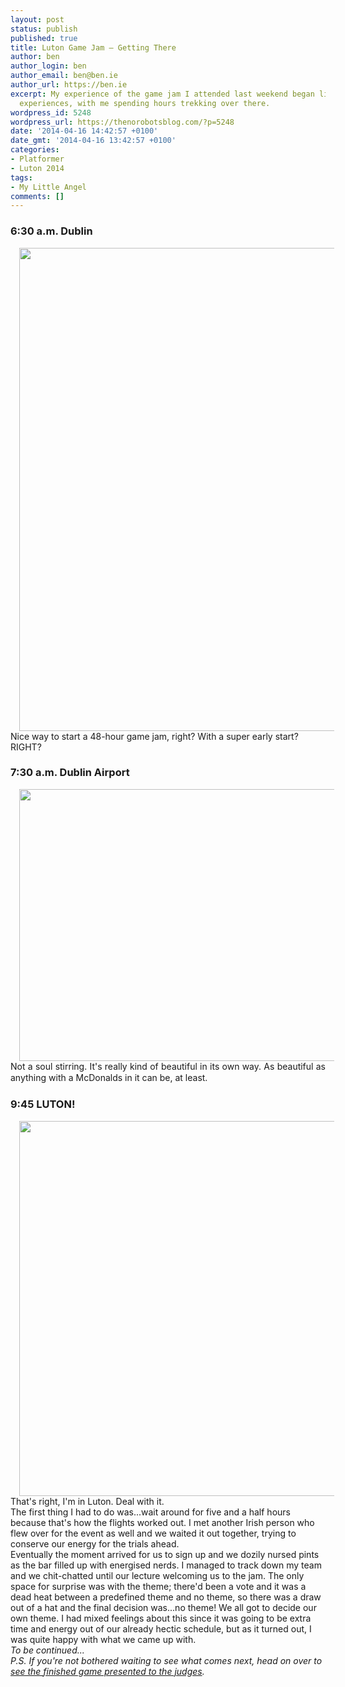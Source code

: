 ```yaml
---
layout: post
status: publish
published: true
title: Luton Game Jam – Getting There
author: ben
author_login: ben
author_email: ben@ben.ie
author_url: https://ben.ie
excerpt: My experience of the game jam I attended last weekend began like make great
  experiences, with me spending hours trekking over there.
wordpress_id: 5248
wordpress_url: https://thenorobotsblog.com/?p=5248
date: '2014-04-16 14:42:57 +0100'
date_gmt: '2014-04-16 13:42:57 +0100'
categories:
- Platformer
- Luton 2014
tags:
- My Little Angel
comments: []
---
```

<h3>6:30 a.m. Dublin</h3>
<div class="separator" style="clear: both; text-align: center;"><span style="margin-left: 1em; margin-right: 1em;"><img id="blogsy-1397655777309.9998" class="aligncenter" src="assets/uploads/norobots/uploads/2014/04/wpid-Photo-20140416144235.jpg" alt="" width="580" height="773" /></span></div>
<div class="separator" style="text-align: left; clear: both;">Nice way to start a 48-hour game jam, right? With a super early start? RIGHT?</div>
<h3>7:30 a.m. Dublin Airport</h3>
<div class="separator" style="clear: both; text-align: center;"><span style="margin-left: 1em; margin-right: 1em;"><img id="blogsy-1397655777290.852" class="aligncenter" src="assets/uploads/norobots/uploads/2014/04/wpid-Photo-201404161442351.jpg" alt="" width="580" height="435" /></span></div>
<div class="separator" style="text-align: justify; clear: both;"><span style="line-height: 1.3em; text-align: left;">Not a soul stirring. It's really kind of beautiful in its own way. As beautiful as anything with a McDonalds in it can be, at least.</span></div>
<h3>9:45 LUTON!</h3>
<div class="separator" style="clear: both; text-align: center;"><span style="margin-left: 1em; margin-right: 1em;"><img id="blogsy-1397655777264.4692" class="aligncenter" src="assets/uploads/norobots/uploads/2014/04/wpid-Photo-201404161442352.jpg" alt="" width="800" height="600" /></span></div>
<div class="separator" style="text-align: left; clear: both;">That's right, I'm in Luton. Deal with it.</div>
<div class="separator" style="text-align: left; clear: both;"></div>
<div class="separator" style="text-align: left; clear: both;">The first thing I had to do was...wait around for five and a half hours because that's how the flights worked out. I met another Irish person who flew over for the event as well and we waited it out together, trying to conserve our energy for the trials ahead.</div>
<div class="separator" style="text-align: left; clear: both;"></div>
<div class="separator" style="text-align: left; clear: both;">Eventually the moment arrived for us to sign up and we dozily nursed pints as the bar filled up with energised nerds. I managed to track down my team and we chit-chatted until our lecture welcoming us to the jam. The only space for surprise was with the theme; there'd been a vote and it was a dead heat between a predefined theme and no theme, so there was a draw out of a hat and the final decision was...no theme! We all got to decide our own theme. I had mixed feelings about this since it was going to be extra time and energy out of our already hectic schedule, but as it turned out, I was quite happy with what we came up with.</div>
<div class="separator" style="text-align: left; clear: both;"></div>
<div class="separator" style="text-align: left; clear: both;"><em>To be continued...</em></div>
<div class="separator" style="text-align: left; clear: both;"></div>
<div class="separator" style="text-align: left; clear: both;"><em>P.S. If you're not bothered waiting to see what comes next, head on over to <a href="https://ben.ie/portfolio_1361889484/my-little-angel/" target="_blank">see the finished game presented to the judges</a>.</em></div>
